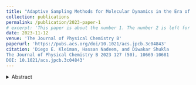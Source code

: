 ```yaml
---
title: "Adaptive Sampling Methods for Molecular Dynamics in the Era of Machine Learning"
collection: publications
permalink: /publication/2023-paper-1
# excerpt: 'This paper is about the number 1. The number 2 is left for future work.'
date: 2023-11-12
venue: 'The Journal of Physical Chemistry B'
paperurl: 'https://pubs.acs.org/doi/10.1021/acs.jpcb.3c04843'
citation: 'Diego E. Kleiman, Hassan Nadeem, and Diwakar Shukla
The Journal of Physical Chemistry B 2023 127 (50), 10669-10681
DOI: 10.1021/acs.jpcb.3c04843'
---
```

<details>
    <summary> Abstract </summary>
Molecular dynamics (MD) simulations are fundamental computational tools for the study of proteins and their free energy landscapes. However, sampling protein conformational changes through MD simulations is challenging due to the relatively long time scales of these processes. Many enhanced sampling approaches have emerged to tackle this problem, including biased sampling and path-sampling methods. In this Perspective, we focus on adaptive sampling algorithms. These techniques differ from other approaches because the thermodynamic ensemble is preserved and the sampling is enhanced solely by restarting MD trajectories at particularly chosen seeds rather than introducing biasing forces. We begin our treatment with an overview of theoretically transparent methods, where we discuss principles and guidelines for adaptive sampling. Then, we present a brief summary of select methods that have been applied to realistic systems in the past. Finally, we discuss recent advances in adaptive sampling methodology powered by deep learning techniques, as well as their shortcomings.
</details>

